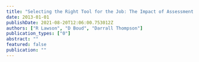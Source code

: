 ```yaml
---
title: "Selecting the Right Tool for the Job: The Impact of Assessment Modes in Promoting Performance and Fostering Student Judgment in Graduate Attributes"
date: 2013-01-01
publishDate: 2021-08-20T12:06:00.753012Z
authors: ["R Lawson", "D Boud", "Darrall Thompson"]
publication_types: ["0"]
abstract: ""
featured: false
publication: ""
---
```


